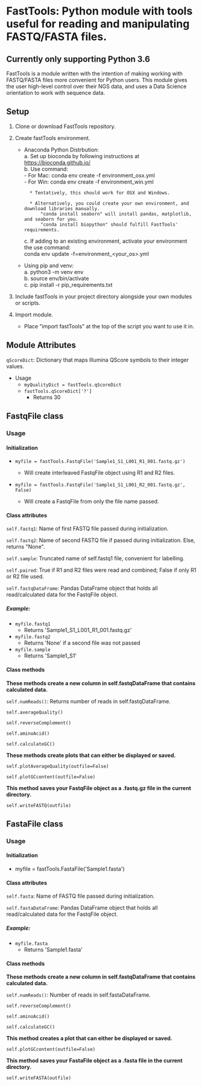 # FastTools: Python module with tools useful for reading and manipulating FASTQ/FASTA files.

## Currently only supporting Python 3.6

FastTools is a module written with the intention of making working with FASTQ/FASTA files more convenient for Python users.
This module gives the user high-level control over their NGS data, and uses a Data Science orientation to work with sequence
data.

## Setup
1. Clone or download FastTools repository.

2. Create fastTools environment.

    * Anaconda Python Distrbution:  
        a. Set up bioconda by following instructions at https://bioconda.github.io/  
        b. Use command:  
            - For Mac: conda env create -f environment_osx.yml  
            - For Win: conda env create -f environment_win.yml
            
            * Tentatively, this should work for OSX and Windows.
     
            * Alternatively, you could create your own environment, and download libraries manually.  
                "conda install seaborn" will install pandas, matplotlib, and seaborn for you.  
                "conda install biopython" should fulfill FastTools' requirements.
            
        c. If adding to an existing environment, activate your environment the use command:  
            conda env update -f=environment_<your_os>.yml

    * Using pip and venv:  
        a. python3 -m venv env  
        b. source env/bin/activate  
        c. pip install -r pip_requirements.txt
        
4. Include fastTools in your project directory alongside your own modules or scripts.

5. Import module.
     * Place "import fastTools" at the top of the script you want to use it in.

## Module Attributes
`qScoreDict`: Dictionary that maps Illumina QScore symbols to their integer values.  
* Usage
  * `myQualityDict = fastTools.qScoreDict`
  * `fastTools.qScoreDict['?']`
    * Returns 30

## FastqFile class
### Usage
#### Initialization
  * `myfile = fastTools.FastqFile('Sample1_S1_L001_R1_001.fastq.gz')`
    * Will create interleaved FastqFile object using R1 and R2 files.
    
  * `myfile = fastTools.FastqFile('Sample1_S1_L001_R2_001.fastq.gz', False)`
    * Will create a FastqFile from only the file name passed.
  
#### Class attributes
`self.fastq1`: Name of first FASTQ file passed during initialization.

`self.fastq2`: Name of second FASTQ file if passed during initialization. Else, returns "None".

`self.sample`: Truncated name of self.fastq1 file, convenient for labelling.

`self.paired`: True if R1 and R2 files were read and combined; False if only R1 or R2 file used.

`self.fastqDataFrame`: Pandas DataFrame object that holds all read/calculated data for the FastqFile object.

##### Example:
* `myfile.fastq1`
  * Returns 'Sample1_S1_L001_R1_001.fastq.gz'
* `myfile.fastq2`
  * Returns 'None' if a second file was not passed
* `myfile.sample`
  * Returns 'Sample1_S1'
  
#### Class methods
**These methods create a new column in self.fastqDataFrame that contains calculated data.**  

`self.numReads()`: Returns number of reads in self.fastqDataFrame.

`self.averageQuality()`

`self.reverseComplement()`

`self.aminoAcid()`

`self.calculateGC()`

**These methods create plots that can either be displayed or saved.**  

`self.plotAverageQuality(outfile=False)`

`self.plotGCcontent(outfile=False)`

**This method saves your FastqFile object as a .fastq.gz file in the current directory.**  

`self.writeFASTQ(outfile)`

## FastaFile class
### Usage
#### Initialization  
  * myfile = fastTools.FastaFile('Sample1.fasta')
  
#### Class attributes
`self.fasta`: Name of FASTQ file passed during initialization.

`self.fastaDataFrame`: Pandas DataFrame object that holds all read/calculated data for the FastqFile object.

##### Example:
* `myfile.fasta`
  * Returns 'Sample1.fasta'
  
#### Class methods
**These methods create a new column in self.fastqDataFrame that contains calculated data.**

`self.numReads()`: Number of reads in self.fastaDataFrame.

`self.reverseComplement()`

`self.aminoAcid()`

`self.calculateGC()`

**This method creates a plot that can either be displayed or saved.**

`self.plotGCcontent(outfile=False)`

**This method saves your FastaFile object as a .fasta file in the current directory.**

`self.writeFASTA(outfile)`
